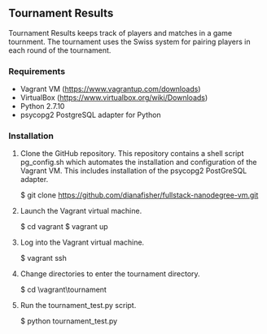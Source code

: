 ## Tournament Results

Tournament Results keeps track of players and matches in a game tournment.  The tournament uses the Swiss system for pairing players in each round of the tournament. 

### Requirements
- Vagrant VM (https://www.vagrantup.com/downloads)
- VirtualBox (https://www.virtualbox.org/wiki/Downloads)
- Python 2.7.10
- psycopg2 PostgreSQL adapter for Python

### Installation
1. Clone the GitHub repository.  This repository contains a shell script pg_config.sh which automates the installation and configuration of the Vagrant VM.  This includes installation of the psycopg2 PostGreSQL adapter.

	$ git clone https://github.com/dianafisher/fullstack-nanodegree-vm.git

2. Launch the Vagrant virtual machine.

	$ cd vagrant
	$ vagrant up

3. Log into the Vagrant virtual machine.

	$ vagrant ssh

4. Change directories to enter the tournament directory.

	$ cd \vagrant\tournament

5. Run the tournament_test.py script.

	$ python tournament_test.py

